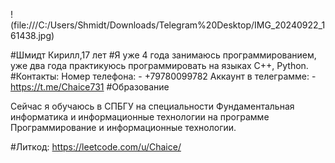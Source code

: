 !(file:///C:/Users/Shmidt/Downloads/Telegram%20Desktop/IMG_20240922_161438.jpg)





#Шмидт Кирилл,17 лет
#Я уже 4 года занимаюсь программированием, уже два года практикуюсь программировать на языках C++, Python.
#Контакты: 
Номер телефона:
    - +79780099782
Аккаунт в телеграмме:
    - https://t.me/Chaice731
#Образование

Сейчас я обучаюсь в СПБГУ на специальности Фундаментальная информатика и информационные технологии на программе Программирование и информационные технологии.

#Литкод: 
https://leetcode.com/u/Chaice/
